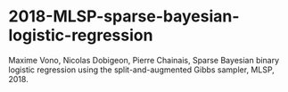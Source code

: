 # 2018-MLSP-sparse-bayesian-logistic-regression
Maxime Vono, Nicolas Dobigeon, Pierre Chainais, Sparse Bayesian binary logistic regression using the split-and-augmented Gibbs sampler, MLSP, 2018.
